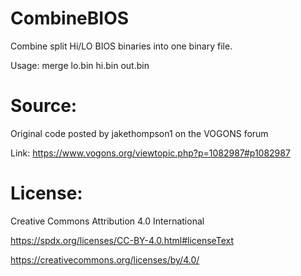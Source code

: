 # CombineBIOS
Combine split Hi/LO BIOS binaries into one binary file.

Usage: merge lo.bin hi.bin out.bin
# Source:
Original code posted by jakethompson1 on the VOGONS forum

Link: https://www.vogons.org/viewtopic.php?p=1082987#p1082987
# License: 
Creative Commons Attribution 4.0 International

https://spdx.org/licenses/CC-BY-4.0.html#licenseText

https://creativecommons.org/licenses/by/4.0/
